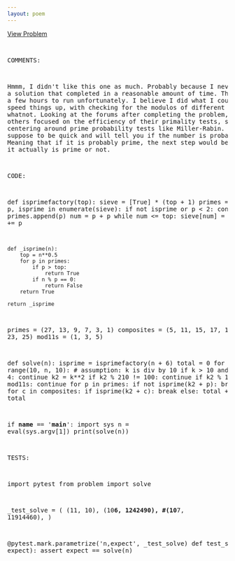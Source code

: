 ```yaml
---
layout: poem
---
```



<html><head><title>Euler - Problem 146</title>
<p><a href="http://projecteuler.net/problem=146" target="_blank">View Problem</a></p>
<pre>

COMMENTS:

Hmmm, I didn't like this one as much.  Probably because I never got to a
solution that completed in a reasonable amount of time.  This one took a few
hours to run unfortunately.  I believe I did what I could do to speed things
up, with checking for the modulos of different numbers and whatnot.  Looking at
the forums after completing the problem, I see that others focused on the
efficiency of their primality tests, some centering around prime probability
tests like Miller-Rabin.  This test is suppose to be quick and will tell you if
the number is probably prime.  Meaning that if it is probably prime, the next
step would be to check if it actually is prime or not.


CODE:

def isprimefactory(top):
    sieve = [True] * (top + 1)
    primes = []
    for p, isprime in enumerate(sieve):
        if not isprime or p < 2:
            continue
        primes.append(p)
        num = p + p
        while num <= top:
            sieve[num] = False
            num += p

    def _isprime(n):
        top = n**0.5
        for p in primes:
            if p > top:
                return True
            if n % p == 0:
                return False
        return True

    return _isprime

primes = (27, 13, 9, 7, 3, 1)
composites = (5, 11, 15, 17, 19, 21, 23, 25)
mod11s = (1, 3, 5)

def solve(n):
    isprime = isprimefactory(n + 6)
    total = 0
    for k in range(10, n, 10):  # assumption: k is div by 10
        if k > 10 and k % 7 != 4:
            continue
        k2 = k**2
        if k2 % 210 != 100:
            continue
        if k2 % 11 not in mod11s:
            continue
        for p in primes:
            if not isprime(k2 + p):
                break
        else:
            for c in composites:
                if isprime(k2 + c):
                    break
            else:
                total += k
    return total

if __name__ == '__main__':
    import sys
    n = eval(sys.argv[1])
    print(solve(n))


TESTS:

import pytest
from problem import solve

_test_solve = (
        (11, 10),
        (10**6, 1242490),
        #(10**7, 11914460),
)

@pytest.mark.parametrize('n,expect', _test_solve)
def test_solve(n, expect):
    assert expect == solve(n)

</pre></body></html>
